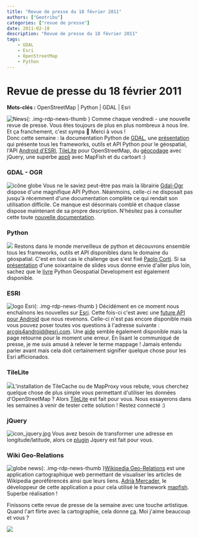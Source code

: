 ```yaml
---
title: "Revue de presse du 18 février 2011"
authors: ["Geotribu"]
categories: ["revue de presse"]
date: 2011-02-18
description: "Revue de presse du 18 février 2011"
tags:
    - GDAL
    - Esri
    - OpenStreetMap
    - Python
---
```


# Revue de presse du 18 février 2011

**Mots-clés :** OpenStreetMap | Python | GDAL | Esri

![News](https://cdn.geotribu.fr/img/internal/icons-rdp-news/news.png "Icône news générique"){: .img-rdp-news-thumb }
 Comme chaque vendredi - une nouvelle revue de presse. Vous êtes toujours de plus en plus nombreux à nous lire. Et ça franchement, c'est sympa :slightly_smiling_face: Merci à vous !  
 Donc cette semaine : la documentation Python de [GDAL](#gdal), une [présentation](#python) qui présente tous les frameworks, outils et API Python pour le géospatial, l'API [Android d'ESRI](#esri), [TileLite](#tilelite) pour OpenStreetMap, du [géocodage](#jquery) avec jQuery, une superbe [appli](#georelation) avec MapFish et du cartoart :)

### GDAL - OGR

 ![icône globe](https://cdn.geotribu.fr/img/internal/icons-rdp-news/world.png) Vous ne le saviez peut-être pas mais la librairie [Gdal-Ogr](http://www.gdal.org/) dispose d'une magnifique API Python. Néanmoins, celle-ci ne disposait pas jusqu'à récemment d'une documentation complète ce qui rendait son utilisation difficile. Ce manque est désormais comblé et chaque classe dispose maintenant de sa propre description. N'hésitez pas à consulter cette toute [nouvelle documentation](http://gdal.org/python/).

### Python

 ![](https://cdn.geotribu.fr/img/logos-icones/programmation/python.png) Restons dans le monde merveilleux de python et découvrons ensemble tous les frameworks, outils et API disponibles dans le domaine du géospatial. C'est en tout cas le challenge que s'est fixé [Paolo Corti](http://www.paolocorti.net/). Si sa [présentation](https://www.slideshare.net/capooti/developing-geospatial-software-with-python-part-1) d'une soixantaine de slides vous donne envie d'aller plus loin, sachez que le [livre](https://www.packtpub.com/python-geospatial-development/book) Python Geospatial Development est également disponible.

### ESRI

 ![logo Esri](https://cdn.geotribu.fr/img/logos-icones/entreprises_association/esri.jpg "logo ESRI"){: .img-rdp-news-thumb }
 Décidément en ce moment nous enchaînons les nouvelles sur [Esri](http://www.esrifrance.fr/). Cette fois-ci c'est avec une [future API pour Android](http://resources.arcgis.com/fr/content/arcgis-android/api) que nous revenons. Celle-ci n'est pas encore disponible mais vous pouvez poser toutes vos questions à l'adresse suivante : [arcgis4android@esri.com](mailto:arcgis4android@esri.com). Une [aide](http://help.arcgis.com/fr/arcgismobile/10.0/apis/android/help/) semble également disponible mais la page retourne pour le moment une erreur. En lisant le communiqué de presse, je me suis amusé à relever le terme mappage ! Jamais entendu parler avant mais cela doit certainement signifier quelque chose pour les Esri afficionados.

### TileLite

 ![](https://cdn.geotribu.fr/img/logos-icones/programmation/python.png)L'installation de TileCache ou de MapProxy vous rebute, vous cherchez quelque chose de plus simple vous permettant d'utiliser les données d'OpenStreetMap ? Alors [TileLite](http://pypi.python.org/pypi/tilelite/0.1.4) est fait pour vous. Nous essayerons dans les semaines à venir de tester cette solution ! Restez connecté :)

### jQuery

 ![icon_jquery.jpg](https://cdn.geotribu.fr/img/logos-icones/programmation/jquery.png) Vous avez besoin de transformer une adresse en longitude/latitude, alors ce [plugin](http://jonrobson.me.uk/static/jQGeoSearch/index.html) Jquery est fait pour vous.

### Wiki Geo-Relations

 ![globe news](https://cdn.geotribu.fr/img/internal/icons-rdp-news/world.png){: .img-rdp-news-thumb }[Wikipedia Geo-Relations](http://amercader.net/dev/wikigeolinks/) est une application cartographique web permettant de visualiser les articles de Wikipedia georéférencés ainsi que leurs liens. [Adrià Mercader](http://amercader.net/), le développeur de cette application a pour cela utilisé le framework [mapfish](http://www.mapfish.org/). Superbe réalisation !

 Finissons cette revue de presse de la semaine avec une touche artistique. Quand l'art flirte avec la cartographie, cela donne [ça](http://socks-studio.com/2011/02/04/faces-as-topographies/). Moi j'aime beaucoup et vous ?

 [![](http://socks-studio.com/img/blog/Matthew-Cusuck-Geronimo-detail.jpeg)](http://socks-studio.com/2011/02/04/faces-as-topographies/)

